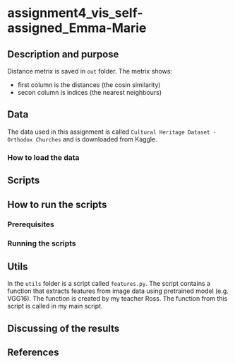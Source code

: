 # assignment4_vis_self-assigned_Emma-Marie

## Description and purpose

Distance metrix is saved in ```out``` folder. The metrix shows:
- first column is the distances (the cosin similarity)
- secon column is indices (the nearest neighbours)

## Data
The data used in this assignment is called ```Cultural Heritage Dataset - Orthodox Churches``` and is downloaded from Kaggle. 

### How to load the data

## Scripts

## How to run the scripts

### Prerequisites

### Running the scripts

## Utils
In the ```utils``` folder is a script called ```features.py```. The script contains a function that extracts features from image data using pretrained model (e.g. VGG16). The function is created by my teacher Ross. The function from this script is called in my main script. 

## Discussing of the results

## References